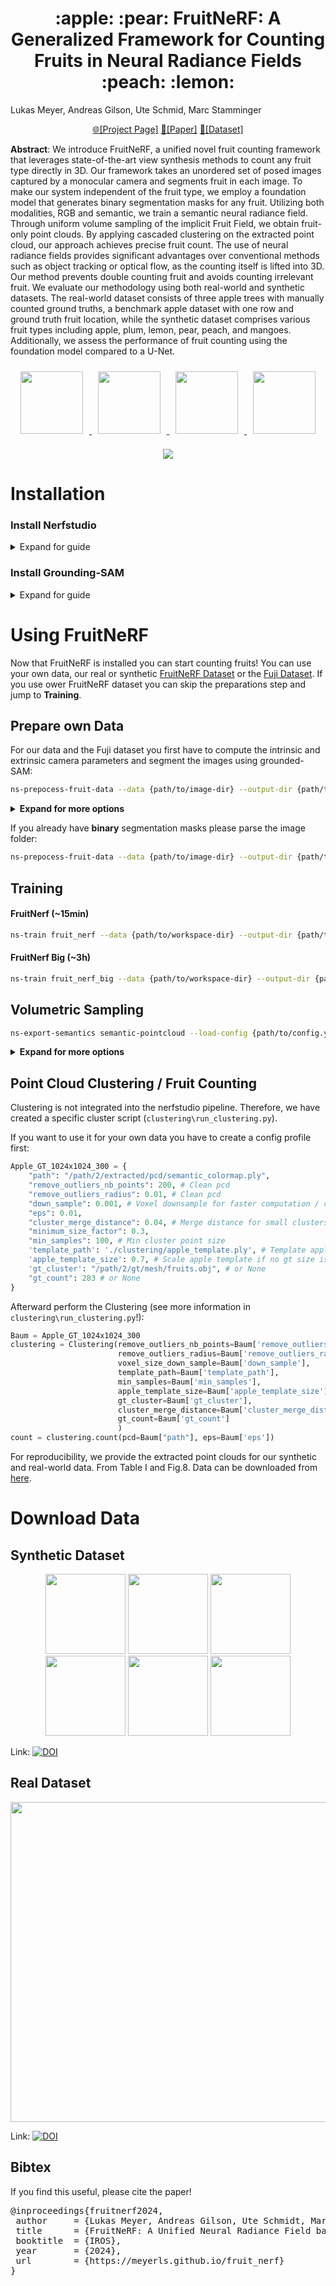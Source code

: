 <h1 style="text-align: center;">:apple: :pear: FruitNeRF: A Generalized Framework for Counting Fruits in Neural Radiance Fields :peach: :lemon:</h1>

Lukas Meyer, Andreas Gilson, Ute Schmid, Marc Stamminger <br>

<p align="center">
<a href="https://meyerls.github.io/fruit_nerf/">🌐[Project Page]</a>
<a href="https://meyerls.github.io/fruit_nerf/">📄[Paper]</a>
<a href="https://zenodo.org/records/10869455">📁[Dataset]</a>
</p>

<p style="align:justify"><b>Abstract</b>: We introduce FruitNeRF, a unified novel fruit counting framework that leverages state-of-the-art view synthesis methods
to count any fruit type directly in 3D. Our framework takes an unordered set of posed images captured by a monocular
camera and segments fruit in each image. To make our system independent of the fruit type, we employ a foundation model
that generates binary segmentation masks for any fruit. Utilizing both modalities, RGB and semantic, we train a semantic
neural radiance field. Through uniform volume sampling of the implicit Fruit Field, we obtain fruit-only point clouds.
By applying cascaded clustering on the extracted point cloud, our approach achieves precise fruit count. The use of
neural radiance fields provides significant advantages over conventional methods such as object tracking or optical
flow, as the counting itself is lifted into 3D. Our method prevents double counting fruit and avoids counting irrelevant
fruit. We evaluate our methodology using both real-world and synthetic datasets. The real-world dataset consists of
three apple trees with manually counted ground truths, a benchmark apple dataset with one row and ground truth fruit
location, while the synthetic dataset comprises various fruit types including apple, plum, lemon, pear, peach, and
mangoes. Additionally, we assess the performance of fruit counting using the foundation model compared to a U-Net.</p>

<p align="center">
<a href="https://www.fau.eu/"><img style="padding: 10px" height="100px" src="images/FAU.png"> </a>
<a href="https://www.lgdv.tf.fau.de/"><img style="padding: 10px" height="100px" src="images/vce.svg"> </a>
<a href="https://unit.aist.go.jp/icps/icps-am/en/"><img style="padding: 10px" height="100px" src="images/fraunhofer_iis.svg"> </a>
<a href="https://unit.aist.go.jp/icps/icps-am/en/"><img style="padding: 10px" height="100px" src="images/bamberg.png"> </a>
</p>




<p align="center">
    <img src="images/fruitnerfsvg_real.png"/>
</p>

<!--p align="center">
    <img src="images/teaser.gif" style="width: 512px"/>
</p-->

# Installation

### Install Nerfstudio

<details>
  <summary>Expand for guide</summary>

#### 0. Install Nerfstudio dependencies

[Follow these instructions](https://docs.nerf.studio/quickstart/installation.html) up to and including "
tinycudann" to install dependencies and create an environment.

**Important**: In Section *Install nerfstudio* please install version **0.3.2** via `pip install nerfstudio==0.3.2` not
the latest one!

#### 1. Clone this repo

`git clone https://github.com/meyerls/FruitNeRF.git`

#### 2. Install this repo as a python package

Navigate to this folder and run `python -m pip install -e .`

#### 3. Run `ns-install-cli`

#### Checking the install

Run `ns-train -h`: you should see a list of "subcommand" with fruit_nerf included among them.
</details>

### Install Grounding-SAM

<details>
  <summary>Expand for guide</summary>

Please install Grounding-SAM into the segmentation folder. More details can be found
in [install segment anything](https://github.com/facebookresearch/segment-anything#installation)
and [install GroundingDINO](https://github.com/IDEA-Research/GroundingDINO#install). A copied variant is listed below.

```bash
# Start from FruitNerf root folder.
cd segmentation 

# Clone GroundedSAM repository and rename folder
git clone https://github.com/IDEA-Research/Grounded-Segment-Anything.git grounded_sam
cd grounded_sam

# Checkout version compatible with FruitNeRF
git checkout fe24
```

You should set the environment variable manually as follows if you want to build a local GPU environment for
Grounded-SAM:

```bash
export AM_I_DOCKER=False
export BUILD_WITH_CUDA=True
export CUDA_HOME=/path/to/cuda-11.3/
```

Install Segment Anything:

```bash
python -m pip install -e segment_anything
```

Install Grounding DINO:

```bash
pip install --no-build-isolation -e GroundingDINO
```

Install diffusers and misc:

```bash
pip install --upgrade diffusers[torch]

pip install opencv-python pycocotools matplotlib onnxruntime onnx ipykernel
```

Download pretrained weights

```bash
cd .. # Download into grounded_sam
wget https://dl.fbaipublicfiles.com/segment_anything/sam_vit_h_4b8939.pth
wget https://github.com/IDEA-Research/GroundingDINO/releases/download/v0.1.0-alpha/groundingdino_swint_ogc.pth
```

Install SAM-HQ

```bash
pip install segment-anything-hq
```

Download SAM-HQ checkpoint from [here](https://github.com/SysCV/sam-hq#model-checkpoints) (We recommend ViT-H HQ-SAM)
into the Grounded-Segment-Anything folder.

**Done!**

</details>

# Using FruitNeRF

Now that FruitNeRF is installed you can start counting fruits! You can use your own data, our real or
synthetic [FruitNeRF Dataset](https://zenodo.org/records/10869455) or
the [Fuji Dataset](https://zenodo.org/records/3712808).
If you use ower FruitNeRF dataset you can skip the preparations step and jump to **Training**.

## Prepare own Data

For our data and the Fuji dataset you first have to compute the intrinsic and extrinsic camera parameters and segment
the images using grounded-SAM:

```bash
ns-prepocess-fruit-data --data {path/to/image-dir} --output-dir {path/to/output-dir} --segmentation-class [Str+Str+Str]
```

<details>
  <summary><b>Expand for more options</b></summary>

- ```--data [PATH]```: Path the data, either a video file or a directory of images.
- ```--output-dir [PATH]```: Path to the output directory.
- ```--segmentation-class [Str+Str+Str+...]]``` Text prompt for segmentation with Grounded SAM. Multiple arguments are
  also valid.
- ```--num_downscales [INT]```: Number of times to downscale the images. Default is 3.
- ```--text_threshold [FLOAT]``` Threshold for text prompt/class to segment images. Default value is 0.15.
- ```--box_threshold [FLOAT]``` Threshold for bounding box prediction. Default value is 0.15.
- ```--data_semantic [PATH]```: Predefined path to precomputed masks.
- ```--skip-colmap```: skips COLMAP and generates transforms.json if possible.
- ```--skip_image_processing```: skips copying and downscaling of images and only runs COLMAP if possible and enabled.
- ```--flag_segmentation_image_debug```: saves the masks overlay on rgb images.

</details>

If you already have **binary** segmentation masks please parse the image folder:

```bash
ns-prepocess-fruit-data --data {path/to/image-dir} --output-dir {path/to/output-dir} --data_semantic {path/to/seg-dir} 
```

## Training

#### FruitNerf (~15min)

```bash
ns-train fruit_nerf --data {path/to/workspace-dir} --output-dir {path/to/output-dir}
```

#### FruitNerf Big (~3h)

```bash
ns-train fruit_nerf_big --data {path/to/workspace-dir} --output-dir {path/to/output-dir}
```

## Volumetric Sampling

```bash
ns-export-semantics semantic-pointcloud --load-config {path/to/config.yaml} --output-dir {path/to/export/dir} --use-bounding-box True --bounding-box-min -1 - 1 -1 --bounding-box-max 1 1 1 --num_rays_per_batch 2000 --num_points_per_side 2000
```

<details>
  <summary><b>Expand for more options</b></summary>
- `--config {path/to/config.yaml}`: The config.yaml  can be found in the output dir specified during the ns-train.
- `--bounding-box-min` and `--bounding-box-max`: Values for the bounding box. To find out the best parameters please try out the Crop Viewport in the nerfstudio viewer
- `--num_rays_per_batch`: Number of rays per batch. This depends on the capability of your GPU.
- `--num_points_per_side`: We sample a Volume with NxNxN points. The more points the better the resolution and more compute time.

<p align="center" >
    <img src="images/export_image.png" style="width: 200px"/>
</p>

</details>

## Point Cloud Clustering / Fruit Counting

Clustering is not integrated into the nerfstudio pipeline. Therefore, we have created a specific cluster
script (```clustering\run_clustering.py```). 

If you want to use it for your own data you have to create a config profile first:

```python
Apple_GT_1024x1024_300 = {
    "path": "/path/2/extracted/pcd/semantic_colormap.ply",
    "remove_outliers_nb_points": 200, # Clean pcd
    "remove_outliers_radius": 0.01, # Clean pcd
    "down_sample": 0.001, # Voxel downsample for faster computation / clustering
    "eps": 0.01,
    "cluster_merge_distance": 0.04, # Merge distance for small clusters
    "minimum_size_factor": 0.3,
    "min_samples": 100, # Min cluster point size
    'template_path': './clustering/apple_template.ply', # Template apple /fruit
    'apple_template_size': 0.7, # Scale apple template if no gt size is available
    'gt_cluster': "/path/2/gt/mesh/fruits.obj", # or None
    "gt_count": 283 # or None
}
```

Afterward perform the Clustering (see more information in ```clustering\run_clustering.py```!):

```python
Baum = Apple_GT_1024x1024_300
clustering = Clustering(remove_outliers_nb_points=Baum['remove_outliers_nb_points'],
                        remove_outliers_radius=Baum['remove_outliers_radius'],
                        voxel_size_down_sample=Baum['down_sample'],
                        template_path=Baum['template_path'],
                        min_samples=Baum['min_samples'],
                        apple_template_size=Baum['apple_template_size'],
                        gt_cluster=Baum['gt_cluster'],
                        cluster_merge_distance=Baum['cluster_merge_distance'],
                        gt_count=Baum['gt_count']
                        )
count = clustering.count(pcd=Baum["path"], eps=Baum['eps'])
```

For reproducibility, we provide the extracted point clouds for our synthetic and real-world data. From Table I and
Fig.8. Data can be downloaded from [here]().

# Download Data

## Synthetic Dataset

<p align="center" >
    <img src="images/apple.gif" style=" width: 128px"/>
    <img src="images/lemon.gif" style=" width: 128px"/>
    <img src="images/mango.gif" style=" width: 128px"/>
    <img src="images/peach.gif" style=" width: 128px"/>
    <img src="images/pear.gif" style=" width: 128px"/>
    <img src="images/plum.gif" style=" width: 128px"/>
</p>

Link: [![DOI](https://zenodo.org/badge/DOI/10.5281/zenodo.10869455.svg)](https://doi.org/10.5281/zenodo.10869455)

## Real Dataset

<img src="images/row2.jpg" style="display: block; margin-left: auto; margin-right: auto; width: 512px"/>

Link: [![DOI](https://zenodo.org/badge/DOI/10.5281/zenodo.10869455.svg)](https://doi.org/10.5281/zenodo.10869455)

## Bibtex

If you find this useful, please cite the paper!
<pre id="codecell0">
@inproceedings{fruitnerf2024,
&nbsp;author     = {Lukas Meyer, Andreas Gilson, Ute Schmidt, Marc Stamminger},
&nbsp;title      = {FruitNeRF: A Unified Neural Radiance Field based Fruit Counting Framework},
&nbsp;booktitle  = {IROS},
&nbsp;year       = {2024},
 url        = {https://meyerls.github.io/fruit_nerf}
} </pre>
